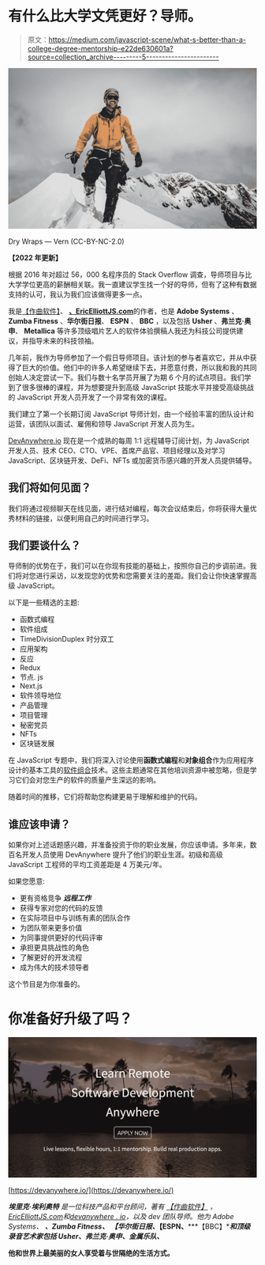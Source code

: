 # 有什么比大学文凭更好？导师。

> 原文：<https://medium.com/javascript-scene/what-s-better-than-a-college-degree-mentorship-e22de630601a?source=collection_archive---------5----------------------->

![](img/c981463421f614d441d8b14fad95d006.png)

Dry Wraps — Vern (CC-BY-NC-2.0)

**【2022 年更新】**

根据 2016 年对超过 56，000 名程序员的 Stack Overflow 调查，导师项目与比大学学位更高的薪酬相关联。我一直建议学生找一个好的导师，但有了这种有数据支持的认可，我认为我们应该做得更多一点。

我是[【作曲软件】](/javascript-scene/composing-software-the-book-f31c77fc3ddc)、 [**、EricElliottJS.com**](https://EricElliottJS.com)的作者，也是 **Adobe Systems** 、 **Zumba Fitness** 、**华尔街日报**、 **ESPN** 、 **BBC** ，以及包括 **Usher** 、**弗兰克·奥申**、 **Metallica** 等许多顶级唱片艺人的软件体验撰稿人我还为科技公司提供建议，并指导未来的科技领袖。

几年前，我作为导师参加了一个假日导师项目。该计划的参与者喜欢它，并从中获得了巨大的价值。他们中的许多人希望继续下去，并愿意付费，所以我和我的共同创始人决定尝试一下。我们与数十名学员开展了为期 6 个月的试点项目。我们学到了很多很棒的课程，并为想要提升到高级 JavaScript 技能水平并接受高级挑战的 JavaScript 开发人员开发了一个非常有效的课程。

我们建立了第一个长期订阅 JavaScript 导师计划，由一个经验丰富的团队设计和运营，该团队以面试、雇佣和领导 JavaScript 开发人员为生。

[DevAnywhere.io](https://devanywhere.io) 现在是一个成熟的每周 1:1 远程辅导订阅计划，为 JavaScript 开发人员、技术 CEO、CTO、VPE、首席产品官、项目经理以及对学习 JavaScript、区块链开发、DeFi、NFTs 或加密货币感兴趣的开发人员提供辅导。

## 我们将如何见面？

我们将通过视频聊天在线见面，进行结对编程，每次会议结束后，你将获得大量优秀材料的链接，以便利用自己的时间进行学习。

## 我们要谈什么？

导师制的优势在于，我们可以在你现有技能的基础上，按照你自己的步调前进。我们将对您进行采访，以发现您的优势和您需要关注的差距。我们会让你快速掌握高级 JavaScript。

以下是一些精选的主题:

*   函数式编程
*   软件组成
*   TimeDivisionDuplex 时分双工
*   应用架构
*   反应
*   Redux
*   节点. js
*   Next.js
*   软件领导地位
*   产品管理
*   项目管理
*   秘密党员
*   NFTs
*   区块链发展

在 JavaScript 专题中，我们将深入讨论使用**函数式编程**和**对象组合**作为应用程序设计的基本工具的[软件组合](/javascript-scene/composing-software-the-book-f31c77fc3ddc)技术。这些主题通常在其他培训资源中被忽略，但是学习它们会对您生产的软件的质量产生深远的影响。

随着时间的推移，它们将帮助您构建更易于理解和维护的代码。

## 谁应该申请？

如果你对上述话题感兴趣，并准备投资于你的职业发展，你应该申请。多年来，数百名开发人员使用 DevAnywhere 提升了他们的职业生涯。初级和高级 JavaScript 工程师的平均工资差距是 4 万美元/年。

如果您愿意:

*   更有资格竞争 ***远程工作***
*   获得专家对您的代码的反馈
*   在实际项目中与训练有素的团队合作
*   为团队带来更多价值
*   为同事提供更好的代码评审
*   承担更具挑战性的角色
*   了解更好的开发流程
*   成为伟大的技术领导者

这个节目是为你准备的。

# 你准备好升级了吗？

[![](img/03504ae5b049cdb99861a7b575be3a08.png)](https://devanywhere.io/)

[https://devanywhere.io/](https://devanywhere.io/)

***埃里克·埃利奥特*** *是一位科技产品和平台顾问，著有* [*【作曲软件】*](https://leanpub.com/composingsoftware) *，*[*EricElliottJS.com*](https://ericelliottjs.com/)*和*[*devanywhere . io*](https://devanywhere.io/)*，以及 dev 团队导师。他为 Adobe Systems、* ***、Zumba Fitness、*** ***【华尔街日报、*******【ESPN、*******【BBC】****和顶级录音艺术家包括* ***Usher、弗兰克·奥申、金属乐队、*****

**他和世界上最美丽的女人享受着与世隔绝的生活方式。**
